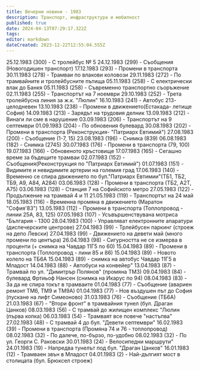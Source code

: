 ```yaml
---
title: Вечерни новини - 1983
description: Транспорт, инфраструктура и мобилност
published: true
date: 2024-04-13T07:29:17.322Z
tags: 
editor: markdown
dateCreated: 2023-12-22T12:55:04.555Z
---
```


25.12.1983 (300) - С тролейбус № 5
24.12.1983 (299) - Съобщения (Новогодишен транспорт)
17.12.1983 (293) - Промени в транспорта
30.11.1983 (278) - Трамваи по влакови коловози
29.11.1983 (272) - По трамвайните и тролейбусните пътища
05.11.1983 (258) - С електрически влак до Банкя
05.11.1983 (258) - Съвременно транспортно съоръжение
02.11.1983 (255) - Транспортът на 7 ноември
29.10.1983 (252) - Трета тролейбусна линия за ж.к. "Люлин"
16.10.1983 (241) - Автобус 213- целодневен
13.10.1983 (238) - Промени в движението(Естакада- летище София)
14.09.1983 (213) - Зарядът на трудовия делник
13.09.1983 (212) - Винаги ли сме в нарушение
03.09.1983 (206) - Транспортът на 9 септември
01.09.1983 (204) - По обновения булевард
30.08.1983 (202) - Промени в транспорта (Реконструкция- "Патриарх Евтимий")
27.08.1983 (200) - Съобщение (1-7, 15)
23.08.1983 (196) - Снимка (839)
06.08.1983 (182) - Снимка (2745)
30.07.1983 (176) - Промени в транспорта (79, 100)
19.07.1983 (166) - Обновеното кръстовище
17.07.1983 (165) - Сегашно време за бъдещите трамваи
02.07.1983 (152) - Съобщения(Реконструкция по "Патриарх Евтимий")
01.07.1983 (151) - Видимите и невидимите артерии на големия град
17.06.1983 (140) - Временно се спира движението по бул."Патриарх Евтимии"(ТБ1, ТБ2, ТБ9, А9, А84, А284)
03.06.1983 (128) - Промени в транспорта (ТБ2, А2Т, А75)
03.06.1983 (128) - Станция 7 на Софийското метро
27.05.1983 (122) - Продължение на трамвай 4 и 11
21.05.1983 (119) - Транспортът на 24 май
18.05.1983 (116) - Временна промяна в движението (Маратон "София'83")
13.05.1983 (112) - Промени в транспорта (Топлопровод - линии 25А, 83, 125)
07.05.1983 (107) - Усъвършенствувана мотриса "България - 1300
28.04.1983 (100) - Управляват електронните апаратури (диспечерските центрове)
27.04.1983 (99) - Трлейбусен паркинг (строеж на депо Левски)
27.04.1983 (99) - Движението на девети май (много промени по центъра)
26.04.1983 (98) - Сигурността не се измерва в проценти (+ снимка на Чавдар 11Г5 по 60)
15.04.1983 (89) - Промени в транспорта (Топлопровод - лини 85 и 86)
15.04.1983 (89) - Новото колело на ТБ6А
15.04.1983 (89) - снимка на автобус Чавдар 11Г5 в Младост
14.04.1983 (88) - Автобуси на конвейер"
13.04.1983 (87) - Трамвай по ул. "Димитрър Полянов" (промяна ТМ3)
09.04.1983 (84) - булевард Фртиьоф Нансен (снимка на Икарус по 94)
08.04.1983 (83) - За да не спира токът в трамваите
01.04.1983 (77) - Съобщение (авариен ремонт ТМ6, ТМ9 и ТМ9А)
01.04.1983 (77) - Нов въздушен път до София (пускане на лифт Симеоново)
31.03.1983 (76) - Съобщение (ТБ6А)
21.03.1983 (67) - "Втори фронт" в трамвайния тунел (бул. Драган Цанков)
08.03.1983 (56) - С трамвай до жилищен комплекс "Люлин (първа копка)
06.03.1983 (54) - Трамваят все повече "настъпва"
27.02.1983 (48) - С трамвай 4 до бул. "Девети септември"
16.02.1983 (39) - Промени в транспорта (Промяна 74 и 76 - топлопровод)
08.02.1983 (32) - По далече, по-бързо, по-удобно
08.02.1983 (32) - По ул. Георги С. Раковски
30.01.1983 (24) - Велосипедни маршрути"
24.01.1983 (19) - Напредва тунелът под бул. "Драган Цанков"
16.01.1983 (12) - Трамваен звън в Младост
04.01.1983 (2) - Най-дългият мост в столицата (бул. Брюксел строеж)